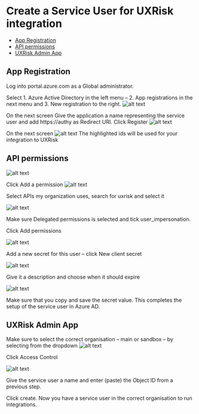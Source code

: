# Create a Service User for UXRisk integration <!-- omit in toc -->

- [App Registration](#app-registration)
- [API permissions](#api-permissions)
- [UXRisk Admin App](#uxrisk-admin-app)

## App Registration

Log into portal.azure.com as a Global administrator.

Select 1. Azure Active Directory in the left menu – 2. App registrations in the next menu and 3. New registration to the right.
![alt text](images/create_app_1.png)

On the next screen
Give the application a name representing the service user and add https://authy as Redirect URI.
Click Register
![alt text](images/create_app_2.png)

On the next screen
![alt text](images/create_app_3.png)
The highlighted ids will be used for your integration to UXRisk

## API permissions
![alt text](images/create_app_4.png)

Click Add a permission
![alt text](images/create_app_5.png)

Select APIs my organization uses, search for uxrisk and select it

![alt text](images/create_app_6.png)

Make sure Delegated permissions is selected and tick user_impersonation.

Click Add permissions

![alt text](images/create_app_7.png)

Add a new secret for this user – click New client secret

![alt text](images/create_app_8.png)

Give it a description and choose when it should expire

![alt text](images/create_app_12.png)

Make sure that you copy and save the secret value.
This completes the setup of the service user in Azure AD.

## UXRisk Admin App

Make sure to select the correct organisation – main or sandbox – by selecting from the dropdown
![alt text](images/create_app_10.png)

Click Access Control

![alt text](images/create_app_11.png)

Give the service user a name and enter (paste) the Object ID from a previous step.

Click create. Now you have a service user in the correct organisation to run integrations.
